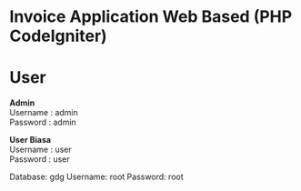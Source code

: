 # Invoice Application Web Based (PHP CodeIgniter)

# User
<strong>Admin</strong><br>
Username : admin<br>
Password : admin

<strong>User Biasa</strong><br>
Username : user<br>
Password : user

Database: gdg
Username: root
Password: root
